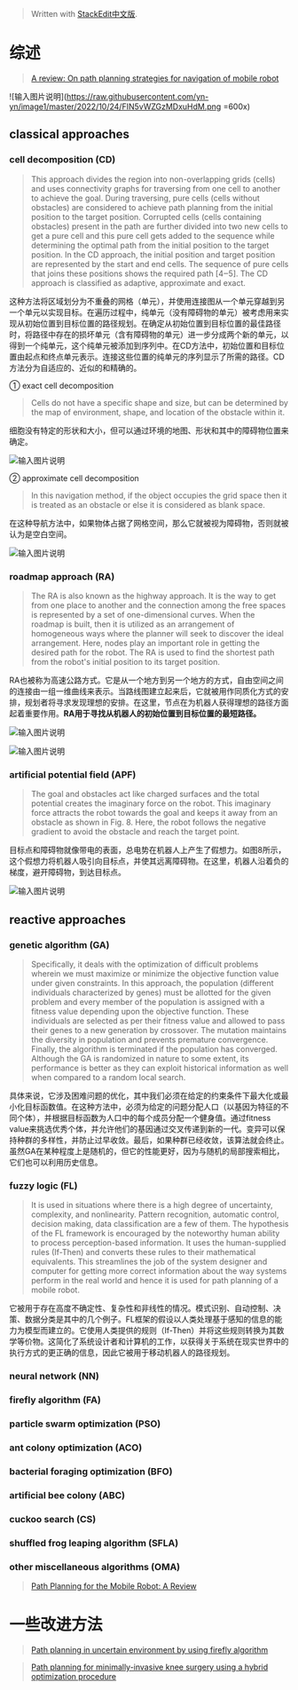 


> Written with [StackEdit中文版](https://stackedit.cn/).

# 综述
 > [A review: On path planning strategies for navigation of mobile robot](https://www.sciencedirect.com/science/article/pii/S2214914718305130)

![输入图片说明](https://raw.githubusercontent.com/yn-yn/image1/master/2022/10/24/FIN5vWZGzMDxuHdM.png =600x)

## classical approaches

### cell decomposition (CD)

> This approach divides the region into non-overlapping grids (cells) and uses connectivity graphs for traversing from one cell to another to achieve the goal. During traversing, pure cells (cells without obstacles) are considered to achieve path planning from the initial position to the target position. Corrupted cells (cells containing obstacles) present in the path are further divided into two new cells to get a pure cell and this pure cell gets added to the sequence while determining the optimal path from the initial position to the target position. In the CD approach, the initial position and target position are represented by the start and end cells. The sequence of pure cells that joins these positions shows the required path [4‒5]. The CD approach is classified as adaptive, approximate and exact.

这种方法将区域划分为不重叠的网格（单元），并使用连接图从一个单元穿越到另一个单元以实现目标。在遍历过程中，纯单元（没有障碍物的单元）被考虑用来实现从初始位置到目标位置的路径规划。在确定从初始位置到目标位置的最佳路径时，将路径中存在的损坏单元（含有障碍物的单元）进一步分成两个新的单元，以得到一个纯单元，这个纯单元被添加到序列中。在CD方法中，初始位置和目标位置由起点和终点单元表示。连接这些位置的纯单元的序列显示了所需的路径。CD方法分为自适应的、近似的和精确的。

① exact cell decomposition

> Cells do not have a specific shape and size, but can be determined by the map of environment, shape, and location of the obstacle within it.

细胞没有特定的形状和大小，但可以通过环境的地图、形状和其中的障碍物位置来确定。

![输入图片说明](https://raw.githubusercontent.com/yn-yn/image1/master/2022/10/25/keWK6MRw1VZUKuVV.png)

② approximate cell decomposition

> In this navigation method, if the object occupies the grid space then it is treated as an obstacle or else it is considered as blank space.

在这种导航方法中，如果物体占据了网格空间，那么它就被视为障碍物，否则就被认为是空白空间。

![输入图片说明](https://raw.githubusercontent.com/yn-yn/image1/master/2022/10/25/OgELBETXJ9oFw7MY.png)

### roadmap approach (RA)

> The RA is also known as the highway approach. It is the way to get from one place to another and the connection among the free spaces is represented by a set of one-dimensional curves. When the roadmap is built, then it is utilized as an arrangement of homogeneous ways where the planner will seek to discover the ideal arrangement. Here, nodes play an important role in getting the desired path for the robot. The RA is used to find the shortest path from the robot's initial position to its target position.

RA也被称为高速公路方式。它是从一个地方到另一个地方的方式，自由空间之间的连接由一组一维曲线来表示。当路线图建立起来后，它就被用作同质化方式的安排，规划者将寻求发现理想的安排。在这里，节点在为机器人获得理想的路径方面起着重要作用。**RA用于寻找从机器人的初始位置到目标位置的最短路径。**

![输入图片说明](https://raw.githubusercontent.com/yn-yn/image1/master/2022/10/25/b0yW9usvtxw1s24P.png)


![输入图片说明](https://raw.githubusercontent.com/yn-yn/image1/master/2022/10/25/eIBGFuP9KFw1drVa.png)

### artificial potential field (APF)

> The goal and obstacles act like charged surfaces and the total potential creates the imaginary force on the robot. This imaginary force attracts the robot towards the goal and keeps it away from an obstacle as shown in Fig. 8. Here, the robot follows the negative gradient to avoid the obstacle and reach the target point.

目标点和障碍物就像带电的表面，总电势在机器人上产生了假想力。如图8所示，这个假想力将机器人吸引向目标点，并使其远离障碍物。在这里，机器人沿着负的梯度，避开障碍物，到达目标点。

![输入图片说明](https://raw.githubusercontent.com/yn-yn/image1/master/2022/10/25/d1PoOuFk5zCbDfo9.png)

## reactive approaches

### genetic algorithm (GA)

> Specifically, it deals with the optimization of difficult problems wherein we must maximize or minimize the objective function value under given constraints. In this approach, the population (different individuals characterized by genes) must be allotted for the given problem and every member of the population is assigned with a fitness value depending upon the objective function. These individuals are selected as per their fitness value and allowed to pass their genes to a new generation by crossover. The mutation maintains the diversity in population and prevents premature convergence. Finally, the algorithm is terminated if the population has converged. Although the GA is randomized in nature to some extent, its performance is better as they can exploit historical information as well when compared to a random local search.

具体来说，它涉及困难问题的优化，其中我们必须在给定的约束条件下最大化或最小化目标函数值。在这种方法中，必须为给定的问题分配人口（以基因为特征的不同个体），并根据目标函数为人口中的每个成员分配一个健身值。通过fitness value来挑选优秀个体，并允许他们的基因通过交叉传递到新的一代。变异可以保持种群的多样性，并防止过早收敛。最后，如果种群已经收敛，该算法就会终止。虽然GA在某种程度上是随机的，但它的性能更好，因为与随机的局部搜索相比，它们也可以利用历史信息。

### fuzzy logic (FL)

> It is used in situations where there is a high degree of uncertainty, complexity, and nonlinearity. Pattern recognition, automatic control, decision making, data classification are a few of them. The hypothesis of the FL framework is encouraged by the noteworthy human ability to process perception-based information. It uses the human-supplied rules (If-Then) and converts these rules to their mathematical equivalents. This streamlines the job of the system designer and computer for getting more correct information about the way systems perform in the real world and hence it is used for path planning of a mobile robot.

它被用于存在高度不确定性、复杂性和非线性的情况。模式识别、自动控制、决策、数据分类是其中的几个例子。FL框架的假设以人类处理基于感知的信息的能力为模型而建立的。它使用人类提供的规则（If-Then）并将这些规则转换为其数学等价物。这简化了系统设计者和计算机的工作，以获得关于系统在现实世界中的执行方式的更正确的信息，因此它被用于移动机器人的路径规划。

### neural network (NN)


### firefly algorithm (FA)


### particle swarm optimization (PSO)


### ant colony optimization (ACO)


### bacterial foraging optimization (BFO)


### artificial bee colony (ABC)


### cuckoo search (CS)


### shuffled frog leaping algorithm (SFLA)


### other miscellaneous algorithms (OMA)



> [Path Planning for the Mobile Robot: A Review](https://www.mdpi.com/2073-8994/10/10/450)



# 一些改进方法
> [Path planning in uncertain environment by using firefly algorithm](https://www.sciencedirect.com/science/article/pii/S2214914718300333)

> [Path planning for minimally-invasive knee surgery using a hybrid optimization procedure](https://www.tandfonline.com/doi/abs/10.1080/10255842.2017.1423289)
<!--stackedit_data:
eyJoaXN0b3J5IjpbMTIxNDE5MzI0NCwxNzUyNjQ5NzMzLC01MT
E5MTEzOTYsMjA5MTM1MzQwNywtMTg1OTM4NzY1LDk4MzU0ODk0
MywxODI0Nzk4MTk0LC0xNDk3MTUxMTA4LC0xNTAyNDAyODcyLC
04MTUyNDE5MDAsLTIxMjA2MjA4MTMsMTE5NzcyOTY1OSwtMTU5
NDk1NTczMywxNTA2MjQxMDI0XX0=
-->